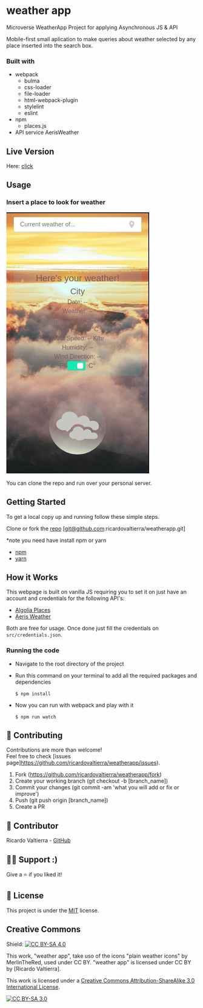 weather app
==============
Microverse WeatherApp Project for applying Asynchronous JS &amp; API

Mobile-first small aplication to make queries about weather selected by any place inserted into the search box. 

### Built with

- webpack
  - bulma
  - css-loader
  - file-loader
  - html-webpack-plugin
  - stylelint
  - eslint
- npm
  - places.js
- API service AerisWeather


## Live Version
Here: [click](https://rawcdn.githack.com/ricardovaltierra/weatherapp/20d7c10d053857e3f0a6f40ef613e815fe425a32/dist/index.html)

## Usage
### Insert a place to look for weather
<img src="./src/img/usage_1.gif" alt="Query places to look for its weather information"/>

You can clone the repo and run over your personal server.

## Getting Started

To get a local copy up and running follow these simple steps.

Clone or fork the <a href="https://github.com/ricardovaltierra/weatherapp">repo</a> [git@github.com:ricardovaltierra/weatherapp.git]

*note you need have install npm or yarn
* [npm](https://www.npmjs.com/get-npm)
* [yarn](https://classic.yarnpkg.com/en/docs/install)

<!-- HOW IT WORKS -->
## How it Works

This webpage is built on vanilla JS requiring you to set it on just have an account and credentials for the following API's:

* [Algolia Places](https://community.algolia.com/)
* [Aeris Weather](https://www.aerisweather.com/)

Both are free for usage. Once done just fill the credentials on `src/credentials.json`.

### Running the code

*   Navigate to the root directory of the project

*   Run this command on your terminal to add all the required packages and dependencies
    ```
    $ npm install
    ```
*   Now you can run with webpack and play with it
    ```
    $ npm run watch
    ```

## 🤝 Contributing

Contributions are more than welcome!<br/>Feel free to check [issues page]https://github.com/ricardovaltierra/weatherapp/issues).


1. Fork (https://github.com/ricardovaltierra/weatherapp/fork)
2. Create your working branch (git checkout -b [branch_name])
3. Commit your changes (git commit -am 'what you will add or fix or improve')
4. Push (git push origin [branch_name])
5. Create a PR

## 🤖 Contributor

Ricardo Valtierra - [GitHub](https://github.com/ricardovaltierra)

## 🙋‍♂ Support :)

Give a ⭐️ if you liked it!

## 📝 License

This project is under the [MIT](LICENSE) license.

## Creative Commons

Shield: [![CC BY-SA 4.0][cc-by-sa-shield]][cc-by-sa]

This work, "weather app", take uso of the icons "plain weather icons" by MerlinTheRed, used under CC BY. "weather app" is licensed under CC BY by [Ricardo Valtierra].

This work is licensed under a [Creative Commons Attribution-ShareAlike 3.0
International License][cc-by-sa].

[![CC BY-SA 3.0][cc-by-sa-image]][cc-by-sa]

[cc-by-sa]: https://creativecommons.org/licenses/by-sa/3.0/
[cc-by-sa-image]: https://licensebuttons.net/l/by-sa/3.0/88x31.png
[cc-by-sa-shield]: https://img.shields.io/badge/License-CC%20BY--SA%203.0-lightgrey.svg

